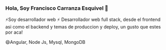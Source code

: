 ### Hola, Soy Francisco Carranza Esquivel 👋

<!--
**Carranza12/Carranza12** is a ✨ _special_ ✨ repository because its `README.md` (this file) appears on your GitHub profile.

Here are some ideas to get you started:

- 🔭 I’m currently working on ...
- 🌱 I’m currently learning ...
- 👯 I’m looking to collaborate on ...
- 🤔 I’m looking for help with ...
- 💬 Ask me about ...
- 📫 How to reach me: ...
- 😄 Pronouns: ...
- ⚡ Fun fact: ...
-->
⚡Soy desarrollador web  ⚡
Desarrollador web full stack, desde el frontend asi como el backend y temas de produccion y deploy, un gusto que estes por aca!

😄Angular, Node Js, Mysql, MongoDB

